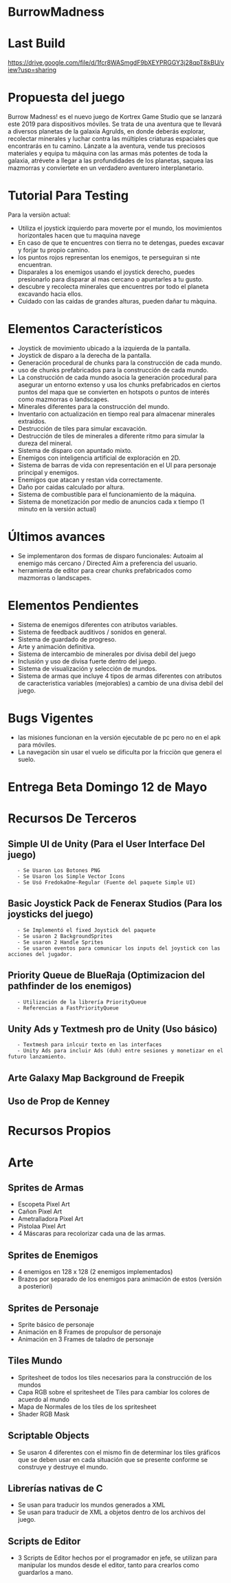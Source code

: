 # BurrowMadness

# Last Build
https://drive.google.com/file/d/1fcr8WASmgdF9bXEYPRGGY3j28qpT8kBU/view?usp=sharing

# Propuesta del juego
Burrow Madness! es el nuevo juego de Kortrex Game Studio que se lanzará este 2019
para dispositivos móviles. Se trata de una aventura que te llevará a diversos 
planetas de la galaxia Agrulds, en donde deberás explorar, recolectar minerales
y luchar contra las múltiples criaturas espaciales que encontrarás en tu 
camino. Lánzate a la aventura, vende tus preciosos materiales y equipa tu 
máquina con las armas más potentes de toda la galaxia, atrévete a llegar
a las profundidades de los planetas, saquea las mazmorras y conviertete en
un verdadero aventurero interplanetario.

# Tutorial Para Testing
Para la versiòn actual:
- Utiliza el joystick izquierdo para moverte por el mundo, 
los movimientos horizontales hacen que tu maquina navege
- En caso de que te encuentres con tierra no te detengas,
 puedes excavar y forjar tu propio camino.
- los puntos rojos representan los enemigos, te perseguiran
si nte encuentran.
- Disparales a los enemigos usando el joystick derecho, puedes
presionarlo para disparar al mas cercano o apuntarles a tu gusto.
- descubre y recolecta minerales que encuentres por todo el planeta 
excavando hacia ellos.
- Cuidado con las caidas de grandes alturas, pueden dañar tu
màquina. 


# Elementos Característicos
- Joystick de movimiento ubicado a la izquierda de la pantalla.
- Joystick de disparo a la derecha de la pantalla.
- Generación procedural de chunks para la construcción de cada mundo.
- uso de chunks prefabricados para la construcción de cada mundo.
- La construcción de cada mundo asocia la generación procedural para asegurar
un entorno extenso y usa los chunks prefabricados en ciertos puntos del mapa
que se convierten en hotspots o puntos de interés como mazmorras o landscapes.
- Minerales diferentes para la construcción del mundo.
- Inventario con actualización en tiempo real para almacenar minerales extraidos.
- Destrucción de tiles para simular excavación.
- Destrucción de tiles de minerales a diferente ritmo para simular la dureza del mineral.
- Sistema de disparo con apuntado mixto.
- Enemigos con inteligencia artificial de exploración en 2D.
- Sistema de barras de vida con representación en el UI para personaje principal y enemigos.
- Enemigos que atacan y restan vida correctamente.
- Daño por caidas calculado por altura.
- Sistema de combustible para el funcionamiento de la máquina.
- Sistema de monetización por medio de anuncios cada x tiempo (1 minuto en la versión actual)

# Últimos avances
- Se implementaron dos formas de disparo funcionales: Autoaim al enemigo más cercano / Directed Aim 
a preferencia del usuario.
- herramienta de editor para crear chunks prefabricados como mazmorras o landscapes.

# Elementos Pendientes
- Sistema de enemigos diferentes con atributos variables.
- Sistema de feedback auditivos / sonidos en general.
- Sistema de guardado de progreso.
- Arte y animación definitiva.
- Sistema de intercambio de minerales por divisa debil del juego
- Inclusión y uso de divisa fuerte dentro del juego.
- Sistema de visualización y selección de mundos.
- Sistema de armas que incluye 4 tipos de armas diferentes con atributos de caracteristica variables 
(mejorables) a cambio de una divisa debil del juego.

# Bugs Vigentes
- las misiones funcionan en la versión ejecutable de pc pero no en el apk para móviles.
- La navegaciòn sin usar el vuelo se dificulta por la fricciòn que genera el suelo.




# Entrega Beta Domingo 12 de Mayo


# Recursos De Terceros

## Simple UI de Unity (Para el User Interface Del juego) 
       - Se Usaron Los Botones PNG
       - Se Usaron los Simple Vector Icons
       - Se Usó FredokaOne-Regular (Fuente del paquete Simple UI)

## Basic Joystick Pack de Fenerax Studios  (Para los joysticks del juego) 
       - Se Implementó el fixed Joystick del paquete
       - Se usaron 2 BackgroundSprites 
       - Se usaron 2 Handle Sprites
       - Se usaron eventos para comunicar los inputs del joystick con las acciones del jugador.

## Priority Queue de BlueRaja (Optimizacion del pathfinder de los enemigos)
       - Utilización de la librería PriorityQueue
       - Referencias a FastPriorityQueue

## Unity Ads y Textmesh pro de Unity (Uso básico)
       - Textmesh para inlcuir texto en las interfaces 
       - Unity Ads para incluir Ads (duh) entre sesiones y monetizar en el futuro lanzamiento.

## Arte Galaxy Map Background de Freepik
## Uso de Prop de Kenney
       


# Recursos Propios

# Arte

## Sprites de Armas
   * Escopeta Pixel Art
   * Cañon Pixel Art
   * Ametralladora Pixel Art
   * Pistolaa Pixel Art
   * 4 Máscaras para recolorizar cada una de las armas.

## Sprites de Enemigos
   * 4 enemigos en 128 x 128 (2 enemigos implementados)
   * Brazos por separado de los enemigos para animación de estos (versión a posteriori)
   
## Sprites de Personaje
   * Sprite básico de personaje
   * Animación en 8 Frames de propulsor de personaje
   * Animación en 3 Frames de taladro de personaje
   
## Tiles Mundo
   * Spritesheet de todos los tiles necesarios para la construcción de los mundos
   * Capa RGB sobre el spritesheet de Tiles para cambiar los colores de acuerdo al mundo
   * Mapa de Normales de los tiles de los spritesheet
   * Shader RGB Mask
   
## Scriptable Objects

   * Se usaron 4 diferentes con el mismo fin de determinar los tiles gráficos que se deben usar en cada situación que se presente conforme se construye y destruye el mundo.
   
## Librerías nativas de C

  * Se usan para traducir los mundos generados a XML
  * Se usan para traducir de XML a objetos dentro de los archivos del juego.
  
## Scripts de Editor

  * 3 Scripts de Editor hechos por el programador en jefe, se utilizan para manipular los mundos desde el editor, tanto para crearlos     como guardarlos a mano.
   
   
   


